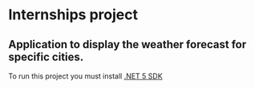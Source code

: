 # Internships project 
## Application to display the weather forecast for specific cities.
To run this project you must install [.NET 5 SDK](https://dotnet.microsoft.com/download/dotnet/5.0)
